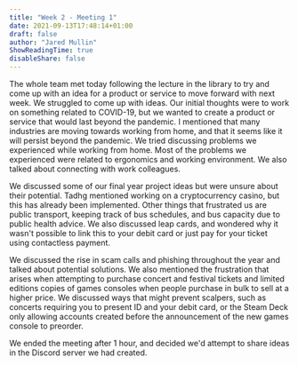 ```yaml
---
title: "Week 2 - Meeting 1"
date: 2021-09-13T17:48:14+01:00
draft: false
author: "Jared Mullin"
ShowReadingTime: true
disableShare: false
---
```


The whole team met today following the lecture in the library to try and come up with an idea for a product or service to move forward with next week. We struggled to come up with ideas. Our initial thoughts were to work on something related to COVID-19, but we wanted to create a product or service that would last beyond the pandemic. I mentioned that many industries are moving towards working from home, and that it seems like it will persist beyond the pandemic. We tried discussing problems we experienced while working from home. Most of the problems we experienced were related to ergonomics and working environment. We also talked about connecting with work colleagues. 

We discussed some of our final year project ideas but were unsure about their potential. Tadhg mentioned working on a cryptocurrency casino, but this has already been implemented. Other things that frustrated us are public transport, keeping track of bus schedules, and bus capacity due to public health advice. We also discussed leap cards, and wondered why it wasn't possible to link this to your debit card or just pay for your ticket using contactless payment.

We discussed the rise in scam calls and phishing throughout the year and talked about potential solutions. We also mentioned the frustration that arises when attempting to purchase concert and festival tickets and limited editions copies of games consoles when people purchase in bulk to sell at a higher price. We discussed ways that might prevent scalpers, such as concerts requiring you to present ID and your debit card, or the Steam Deck only allowing accounts created before the announcement of the new games console to preorder.

We ended the meeting after 1 hour, and decided we'd attempt to share ideas in the Discord server we had created.
